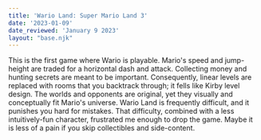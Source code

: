 ```yaml
---
title: 'Wario Land: Super Mario Land 3'
date: '2023-01-09'
date_reviewed: 'January 9 2023'
layout: "base.njk"
---
```


This is the first game where Wario is playable. Mario's speed and jump-height are traded for a horizontal dash and attack. Collecting money and hunting secrets are meant to be important. Consequently, linear levels are replaced with rooms that you backtrack through; it fells like Kirby level design. The worlds and opponents are original, yet they visually and conceptually fit Mario's universe.
Wario Land is frequently difficult, and it punishes you hard for mistakes. That difficulty, combined with a less intuitively-fun character, frustrated me enough to drop the game. Maybe it is less of a pain if you skip collectibles and side-content.